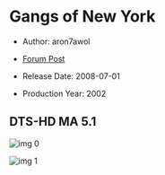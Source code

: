 # Gangs of New York

* Author: aron7awol

* [Forum Post](https://www.avsforum.com/threads/bass-eq-for-filtered-movies.2995212/post-58277222)

* Release Date: 2008-07-01
* Production Year: 2002

## DTS-HD MA 5.1

![img 0](https://i.imgur.com/WwlAIH0.jpg)

![img 1](https://i.imgur.com/Y8PRHN6.jpg)

